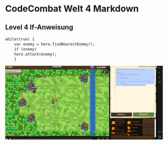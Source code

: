 # CodeCombat Welt 4 Markdown
## Level 4 If-Anweisung
```
while(true) {
    var enemy = hero.findNearestEnemy();
    if (enemy) 
    hero.attack(enemy);
    }
```
![alt text](image-86.png)